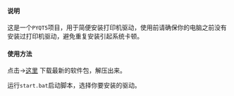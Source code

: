 #### 说明

这是一个`PYQT5`项目，用于简便安装打印机驱动，使用前请确保你的电脑之前没有安装过打印机驱动，避免重复安装引起系统卡顿。

#### 使用方法
点击→[这里](http://192.168.3.16/download/%E6%89%93%E5%8D%B0%E6%9C%BA/%E6%89%93%E5%8D%B0%E6%9C%BA%E5%AE%89%E8%A3%85%E7%A8%8B%E5%BA%8Fv2.1.zip) 下载最新的软件包，解压出来。

运行`start.bat`启动脚本，选择你要安装的驱动。